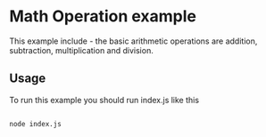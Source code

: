 #  Math Operation example

This example include  - the basic arithmetic operations are addition, subtraction, multiplication and division.

##  Usage

To run this example you should run index.js like this

```sh

node index.js

```
